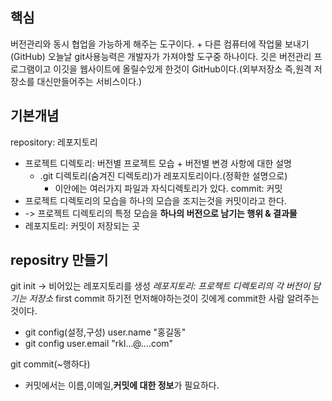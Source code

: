 ## 핵심
버전관리와 동시 협업을 가능하게 해주는 도구이다. + 다른 컴퓨터에 작업물 보내기(GitHub)
오늘날 git사용능력은 개발자가 가져야할 도구중 하나이다.
깃은 버전관리 프로그램이고 이깃을 웹사이트에 올릴수있게 한것이 GitHub이다.(외부저장소 즉,원격 저장소를 대신만들어주는 서비스이다.)

## 기본개념
repository: 레포지토리 
- 프로젝트 디렉토리:  버전별 프로젝트 모습 + 버전별 변경 사항에 대한 설명
	- .git 디렉토리(숨겨진 디렉토리)가 레포지토리이다.(정확한 설명으로)
		- 이안에는 여러가지 파일과 자식디렉토리가 있다.
commit: 커밋
- 프로젝트 디렉토리의 모습을 하나의 모습을 조지는것을 커밋이라고 한다.
- -> 프로젝트 디렉토리의 특정 모습을 **하나의  버전으로 남기는 행위 & 결과물**
- 레포지토리: 커밋이 저장되는 곳

## repositry 만들기
git init -> 비어있는 레포지토리를 생성 *레포지토리: 프로젝트 디렉토리의 각 버전이 담기는 저장소*
first commit 하기전 먼저해야하는것이 깃에게 commit한 사람 알려주는것이다. 
- git config(설정,구성) user.name "홍길동"
- git config user.email "rkl...@....com"

git commit(~행하다) 
- 커밋에서는 이름,이메일,**커밋에 대한 정보**가 필요하다.